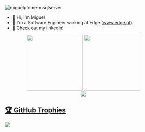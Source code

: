 <img align="center" alt="miguelptome-msqlserver"  src="https://komarev.com/ghpvc/?username=miguelptome&style=flat-square">

- 👋 Hi, I'm Miguel  </br>
- 👀 I'm a Software Engineer working at Edge (www.edge.pt).  </br>
- 💬 Check out [my linkedin](https://www.linkedin.com/in/miguelptome)!

<div align="center">
  <a href="https://github.com/miguelptome">
  <img height="180em" src="https://github-readme-stats.vercel.app/api?username=miguelptome&show_icons=true&theme=dracula&include_all_commits=true&count_private=true&cache_seconds=1800"/>
  <img height="180em" src="https://github-readme-stats.vercel.app/api/top-langs/?username=miguelptome&layout=compact&langs_count=7&theme=dracula&cache_seconds=1800"/>
</div>

<div align="center">
  <img src="https://github-readme-streak-stats.herokuapp.com/?user=miguelptome&theme=dark">
</div>

<h2>🏆 GitHub Trophies</h2>
<img src="https://github-profile-trophy.vercel.app/?username=barbisliboni&theme=nord&column=7" >
